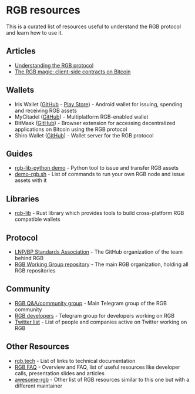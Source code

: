 # RGB resources
This is a curated list of resources useful to understand the RGB protocol and learn how to use it.

## Articles
- [Understanding the RGB protocol](https://medium.com/@FedericoTenga/understanding-rgb-protocol-7dc7819d3059)
- [The RGB magic: client-side contracts on Bitcoin
](https://bitcoinmagazine.com/technical/rgb-magic-client-contracts-on-bitcoin)

## Wallets
- Iris Wallet ([GitHub](https://github.com/RGB-Tools/iris-wallet-android) - [Play Store](https://play.google.com/store/apps/details?id=com.iriswallet.testnet)) - Android wallet for issuing, spending and receiving RGB assets
- MyCitadel ([GitHub](https://mycitadel.io/)) - Multiplatform RGB-enabled wallet
- BitMask ([GitHub](https://bitmask.app/)) - Browser extension for accessing decentralized applications on Bitcoin using the RGB protocol
- Shiro Wallet ([GitHub](https://github.com/diamondhands-dev/shiro-backend)) - Wallet server for the RGB protocol 
## Guides
- [rgb-lib-python demo](https://github.com/RGB-Tools/rgb-lib-python/tree/master/demo) - Python tool to issue and transfer RGB assets
- [demo-rgb.sh](https://github.com/LNP-BP/nodes/blob/master/contrib/demo-rgb.sh/) - List of commands to run your own RGB node and issue assets with it

## Libraries
- [rgb-lib](https://github.com/RGB-Tools/rgb-lib) - Rust library which provides tools to build cross-platform RGB compatible wallets

## Protocol 
- [LNP/BP Standards Association](https://github.com/LNP-BP) - The GitHub organization of the team behind RGB
- [RGB Working Group repository](https://github.com/RGB-WG) - The main RGB organization, holding all RGB repositories

## Community
- [RGB Q&A/community group](https://t.me/rgbtelegram) - Main Telegram group of the RGB community
- [RGB developers](https://t.me/RGBDevelopers) - Telegram group for developers working on RGB
- [Twitter list](https://twitter.com/i/lists/1582840508933582849/members) - List of people and companies active on Twitter working on RGB

## Other Resources
- [rgb.tech](https://www.rgb.tech/) - List of links to technical documentation
- [RGB FAQ](https://www.rgbfaq.com/) - Overview and FAQ, list of useful resources like developer calls, presentation slides and articles
- [awesome-rgb](https://github.com/louneskmt/awesome-rgb#readme) - Other list of RGB resources similar to this one but with a different maintainer



